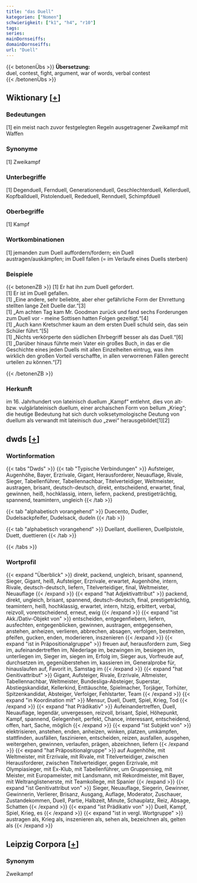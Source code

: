 ```yaml
---
title: "das Duell"
kategorien: ["Nomen"]
schwierigkeit: ["k1", "h4", "r10"]
tags:
series:
mainDornseiffs:
domainDornseiffs:
url: "Duell"
---
```


{{< betonenÜbs >}}
**Übersetzung:**  
duel, contest, fight, argument, war of words, verbal contest  
{{< /betonenÜbs >}}

## Wiktionary [[+](https://de.wiktionary.org/wiki/Duell)]

### Bedeutungen
[1] ein meist nach zuvor festgelegten Regeln ausgetragener Zweikampf mit Waffen  

### Synonyme
[1] Zweikampf  

### Unterbegriffe
[1] Degenduell, Fernduell, Generationenduell, Geschlechterduell, Kellerduell, Kopfballduell, Pistolenduell, Rededuell, Rennduell, Schimpfduell  

### Oberbegriffe
[1] Kampf  

### Wortkombinationen
[1] jemanden zum Duell auffordern/fordern; ein Duell austragen/auskämpfen; im Duell fallen (= im Verlaufe eines Duells sterben)  

### Beispiele
{{< betonenZB >}}
[1] Er hat ihn zum Duell gefordert.  
[1] Er ist im Duell gefallen.  
[1] „Eine andere, sehr beliebte, aber eher gefährliche Form der Ehrrettung stellten lange Zeit Duelle dar.“[3]  
[1] „Am achten Tag kam Mr. Goodman zurück und fand sechs Forderungen zum Duell vor - meine Sottisen hatten Folgen gezeitigt.“[4]  
[1] „Auch kann Kretschmer kaum an dem ersten Duell schuld sein, das sein Schüler führt.“[5]  
[1] „Nichts verkörperte den südlichen Ehrbegriff besser als das Duell.“[6]  
[1] „Darüber hinaus führte mein Vater ein großes Buch, in das er die Geschichte eines jeden Duells mit allen Einzelheiten eintrug, was ihm wirklich den großen Vorteil verschaffte, in allen verworrenen Fällen gerecht urteilen zu können.“[7]  

{{< /betonenZB >}}
### Herkunft
im 16. Jahrhundert von lateinisch duellum „Kampf“ entlehnt, dies von alt- bzw. vulgärlateinisch duellum, einer archaischen Form von bellum „Krieg“; die heutige Bedeutung hat sich durch volksetymologische Deutung von duellum als verwandt mit lateinisch duo „zwei“ herausgebildet[1][2]  



## dwds [[+](https://www.dwds.de/wb/Duell)]

### Wortinformation
{{< tabs "Dwds" >}}
{{< tab "Typische Verbindungen" >}}
Aufsteiger, Augenhöhe, Bayer, Erzrivale, Gigant, Herausforderer, Neuauflage, Rivale, Sieger, Tabellenführer, Tabellennachbar, Titelverteidiger, Weltmeister, austragen, brisant, deutsch-deutsch, direkt, entscheidend, erwartet, final, gewinnen, heiß, hochklassig, intern, liefern, packend, prestigeträchtig, spannend, teamintern, ungleich
{{< /tab >}}

{{< tab "alphabetisch vorangehend" >}}
Duecento, Dudler, Dudelsackpfeifer, Dudelsack, dudeln
{{< /tab >}}

{{< tab "alphabetisch vorangehend" >}}
Duellant, duellieren, Duellpistole, Duett, duettieren
{{< /tab >}}

{{< /tabs >}}

### Wortprofil
{{< expand "Überblick" >}} direkt, packend, ungleich, brisant, spannend, Sieger, Gigant, heiß, Aufsteiger, Erzrivale, erwartet, Augenhöhe, intern, Rivale, deutsch-deutsch, liefern, Titelverteidiger, final, Weltmeister, Neuauflage {{< /expand >}}
{{< expand "hat Adjektivattribut" >}} packend, direkt, ungleich, brisant, spannend, deutsch-deutsch, final, prestigeträchtig, teamintern, heiß, hochklassig, erwartet, intern, hitzig, erbittert, verbal, reizvoll, vorentscheidend, erneut, ewig {{< /expand >}}
{{< expand "ist Akk./Dativ-Objekt von" >}} entscheiden, entgegenfiebern, liefern, ausfechten, entgegenblicken, gewinnen, austragen, entgegensehen, anstehen, anheizen, verlieren, abbrechen, absagen, verfolgen, bestreiten, pfeifen, gucken, enden, moderieren, inszenieren {{< /expand >}}
{{< expand "ist in Präpositionalgruppe" >}} freuen auf, herausfordern zum, Sieg im, aufeinandertreffen im, Niederlage im, bezwingen im, besiegen im, unterliegen im, Sieger im, siegen im, Erfolg im, Sieger aus, Vorfreude auf, durchsetzen im, gegenüberstehen im, kassieren im, Generalprobe für, hinauslaufen auf, Favorit in, Samstag im {{< /expand >}}
{{< expand "hat Genitivattribut" >}} Gigant, Aufsteiger, Rivale, Erzrivale, Altmeister, Tabellennachbar, Weltmeister, Bundesliga-Absteiger, Superstar, Abstiegskandidat, Kellerkind, Enttäuschte, Spielmacher, Torjäger, Torhüter, Spitzenkandidat, Absteiger, Verfolger, Fehlstarter, Team {{< /expand >}}
{{< expand "in Koordination mit" >}} Mensur, Duell, Duett, Spiel, Krieg, Tod {{< /expand >}}
{{< expand "hat Prädikativ" >}} Aufeinandertreffen, Duell, Neuauflage, legendär, unvergessen, reizvoll, brisant, Spiel, Höhepunkt, Kampf, spannend, Gelegenheit, perfekt, Chance, interessant, entscheidend, offen, hart, Sache, möglich {{< /expand >}}
{{< expand "ist Subjekt von" >}} elektrisieren, anstehen, enden, anheizen, winken, platzen, umkämpfen, stattfinden, ausfällen, faszinieren, entscheiden, reizen, ausfallen, ausgehen, weitergehen, gewinnen, verlaufen, prägen, abzeichnen, liefern {{< /expand >}}
{{< expand "hat Präpositionalgruppe" >}} auf Augenhöhe, mit Weltmeister, mit Erzrivale, mit Rivale, mit Titelverteidiger, zwischen Herausforderer, zwischen Titelverteidiger, gegen Erzrivale, mit Olympiasieger, mit Ex-Klub, mit Tabellenführer, um Gruppensieg, mit Meister, mit Europameister, mit Landsmann, mit Rekordmeister, mit Bayer, mit Weltranglistenerste, mit Teamkollege, mit Spanier {{< /expand >}}
{{< expand "ist Genitivattribut von" >}} Sieger, Neuauflage, Siegerin, Gewinner, Gewinnerin, Verlierer, Brisanz, Ausgang, Auflage, Moderator, Zuschauer, Zustandekommen, Duell, Partie, Halbzeit, Minute, Schauplatz, Reiz, Absage, Schatten {{< /expand >}}
{{< expand "ist Prädikativ von" >}} Duell, Kampf, Spiel, Krieg, es {{< /expand >}}
{{< expand "ist in vergl. Wortgruppe" >}} austragen als, Krieg als, inszenieren als, sehen als, bezeichnen als, gelten als {{< /expand >}}

## Leipzig Corpora [[+](https://corpora.uni-leipzig.de/en/res?word=Duell&corpusId=deu_newscrawl-public_2018)]


### Synonym
Zweikampf

